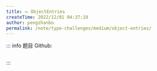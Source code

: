 ```yaml
---
title: ➖ ObjectEntries
createTime: 2022/12/01 04:37:10
author: pengzhanbo
permalink: /note/type-challenges/medium/object-entries/
---
```


::: info 题目
Github: []()

```ts
```
:::
